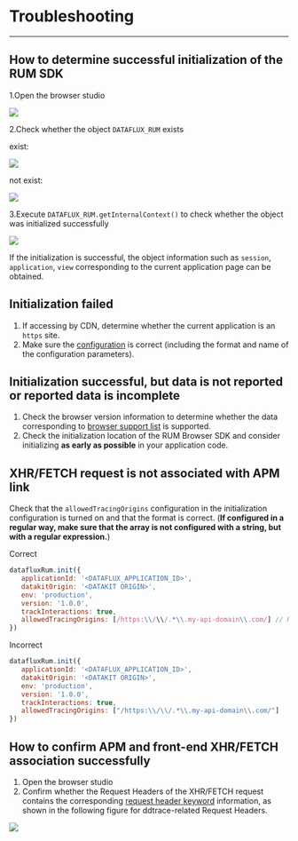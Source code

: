 # Troubleshooting
---

## How to determine successful initialization of the RUM SDK

1.Open the browser studio

![](../img/dev-tools.jpg)

2.Check whether the object `DATAFLUX_RUM` exists

exist:

![](../img/console.jpg)

not exist:

![](../img/console-2.jpg)

3.Execute `DATAFLUX_RUM.getInternalContext()` to check whether the object was initialized successfully

![](../img/console-1.jpg)

If the initialization is successful, the object information such as `session`, `application`, `view` corresponding to the current application page can be obtained.

## Initialization failed

1. If accessing by CDN, determine whether the current application is an `https` site.
2. Make sure the [configuration](../web/app-access.md#config) is correct (including the format and name of the configuration parameters).

## Initialization successful, but data is not reported or reported data is incomplete

1. Check the browser version information to determine whether the data corresponding to [browser support list](browser-support.md) is supported.
2. Check the initialization location of the RUM Browser SDK and consider initializing **as early as possible** in your application code.

## XHR/FETCH request is not associated with APM link

Check that the `allowedTracingOrigins` configuration in the initialization configuration is turned on and that the format is correct. (**If configured in a regular way, make sure that the array is not configured with a string, but with a regular expression.**)

Correct
 ```js
datafluxRum.init({
    applicationId: '<DATAFLUX_APPLICATION_ID>',
    datakitOrigin: '<DATAKIT ORIGIN>',
    env: 'production',
    version: '1.0.0',
    trackInteractions: true,
    allowedTracingOrigins: [/https:\\/\\/.*\\.my-api-domain\\.com/] // Regular can't have quotation marks
})
```
Incorrect
 ```js
datafluxRum.init({
    applicationId: '<DATAFLUX_APPLICATION_ID>',
    datakitOrigin: '<DATAKIT ORIGIN>',
    env: 'production',
    version: '1.0.0',
    trackInteractions: true,
    allowedTracingOrigins: ["/https:\\/\\/.*\\.my-api-domain\\.com/"]
})
```

## How to confirm APM and front-end XHR/FETCH association successfully

1. Open the browser studio
2. Confirm whether the Request Headers of the XHR/FETCH request contains the corresponding [request header keyword](../../application-performance-monitoring/collection/connect-web-app.md) information, as shown in the following figure for ddtrace-related Request Headers.
   
![](../img/console-4.jpg)
   
